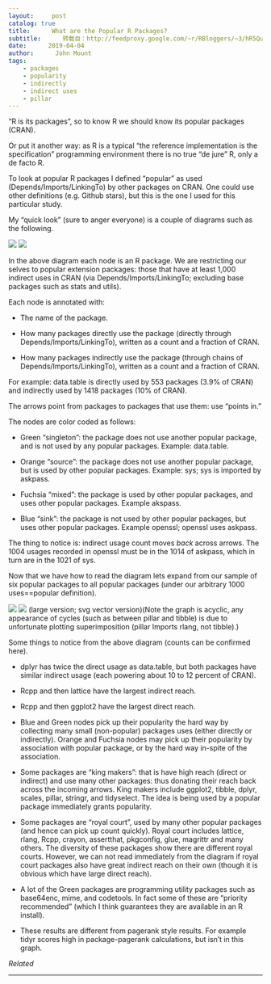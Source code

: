 ```yaml
---
layout:     post
catalog: true
title:      What are the Popular R Packages?
subtitle:      转载自：http://feedproxy.google.com/~r/RBloggers/~3/hR5QuBMaVcg/
date:      2019-04-04
author:      John Mount
tags:
    - packages
    - popularity
    - indirectly
    - indirect uses
    - pillar
---
```






“R is its packages”, so to know R we should know its popular packages (CRAN).

Or put it another way: as R is a typical “the reference implementation is the specification” programming environment there is no true “de jure” R, only a de facto R.

To look at popular R packages I defined “popular” as used (Depends/Imports/LinkingTo) by other packages on CRAN. One could use other definitions (e.g. Github stars), but this is the one I used for this particular study.

My “quick look” (sure to anger everyone) is a couple of diagrams such as the following.

![](https://i2.wp.com/www.win-vector.com/blog/wp-content/uploads/2019/04/NewImage.png?resize=380%2C402)
![](https://i2.wp.com/www.win-vector.com/blog/wp-content/uploads/2019/04/NewImage.png?resize=380%2C402)





In the above diagram each node is an R package. We are restricting our selves to popular extension packages: those that have at least 1,000 indirect uses in CRAN (via Depends/Imports/LinkingTo; excluding base packages such as stats and utils).

Each node is annotated with:

- The name of the package.

- How many packages directly use the package (directly through Depends/Imports/LinkingTo), written as a count and a fraction of CRAN.

- How many packages indirectly use the package (through chains of Depends/Imports/LinkingTo), written as a count and a fraction of CRAN.


For example: data.table is directly used by 553 packages (3.9% of CRAN) and indirectly used by 1418 packages (10% of CRAN).

The arrows point from packages to packages that use them: use “points in.”

The nodes are color coded as follows:

- Green “singleton”: the package does not use another popular package, and is not used by any popular packages. Example: data.table.

- Orange “source”: the package does not use another popular package, but is used by other popular packages. Example: sys; sys is imported by askpass. 

- Fuchsia “mixed”: the package is used by other popular packages, and uses other popular packages. Example akspass.

- Blue “sink”: the package is not used by other popular packages, but uses other popular packages. Example openssl; openssl uses askpass.


The thing to notice is: indirect usage count moves *back* across arrows. The 1004 usages recorded in openssl must be in the 1014 of askpass, which in turn are in the 1021 of sys.

Now that we have how to read the diagram lets expand from our sample of six popular packages to all popular packages (under our arbitrary 1000 uses==popular definition).

![](https://i1.wp.com/www.win-vector.com/blog/wp-content/uploads/2019/04/pkgs.png?w=660)
![](https://i1.wp.com/www.win-vector.com/blog/wp-content/uploads/2019/04/pkgs.png?w=660)
(large version; svg vector version)(Note the graph is acyclic, any appearance of cycles (such as between pillar and tibble) is due to unfortunate plotting superimposition (pillar Imports rlang, not tibble).)

Some things to notice from the above diagram (counts can be confirmed here).

- dplyr has twice the direct usage as data.table, but both packages have similar indirect usage (each powering about 10 to 12 percent of CRAN).

- Rcpp and then lattice have the largest indirect reach.

- Rcpp and then ggplot2 have the largest direct reach.

- Blue and Green nodes pick up their popularity the hard way by collecting many small (non-popular) packages uses (either directly or indirectly). Orange and Fuchsia nodes may pick up their popularity by association with popular package, or by the hard way in-spite of the association.

- Some packages are “king makers”: that is have high reach (direct or indirect) and use many other packages: thus donating their reach back across the incoming arrows. King makers include ggplot2, tibble, dplyr, scales, pillar, stringr, and tidyselect. The idea is being used by a popular package immediately grants popularity.

- Some packages are “royal court”, used by many other popular packages (and hence can pick up count quickly). Royal court includes lattice, rlang, Rcpp, crayon, assertthat, pkgconfig, glue, magrittr and many others. The diversity of these packages show there are different royal courts. However, we can not read immediately from the diagram if royal court packages also have great indirect reach on their own (though it is obvious which have large direct reach).

- A lot of the Green packages are programming utility packages such as base64enc, mime, and codetools. In fact some of these are “priority recommended” (which I think guarantees they are available in an R install).

- These results are different from pagerank style results. For example tidyr scores high in package-pagerank calculations, but isn’t in this graph.



*Related*








---
